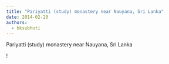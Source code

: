 ```yaml
---
title: "Pariyatti (study) monastery near Nauyana, Sri Lanka"
date: 2014-02-20
authors: 
  - bksubhuti
---
```


Pariyatti (study) monastery near Nauyana, Sri Lanka﻿

!

